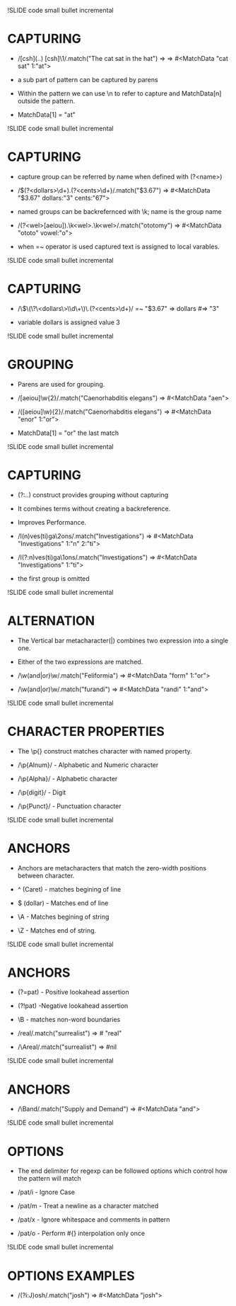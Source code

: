 !SLIDE code small bullet incremental
# CAPTURING #

* /\[csh\]\(\.\.\) \[csh\]\\1/.match("The cat sat in the hat")
  => => #<MatchData "cat sat" 1:"at">

* a sub part of pattern can be captured by parens

* Within the pattern we can use \n to refer to 
  capture and MatchData[n] outside the pattern.

* MatchData[1] = "at"

!SLIDE code small bullet incremental
# CAPTURING #
* capture group can be referred by name when defined with
  \(\?\<name\>\)

* /\$\(\?\<dollars\>\d+\)\.\(\?\<cents\>\\d\+)/.match("$3.67")
  => #<MatchData "$3.67" dollars:"3" cents:"67">

* named groups can be backrefernced with \k<name>; 
  name is the group name

* /\(\?\<wel>\[aeiou\]\)\.\\k\<wel\>\.\\k\<wel\>/.match("ototomy")
  => #<MatchData "ototo" vowel:"o">

* when =~ operator is used captured text is assigned to 
  local varables.


!SLIDE code small bullet incremental
# CAPTURING #

* /\\$\(\?\<dollars\>\\d\+\)\.(?<cents>\d+)/ =~ "$3.67" 
  => dollars #=> "3"

* variable dollars is assigned value 3


!SLIDE code small bullet incremental
# GROUPING #

* Parens are used for grouping.

* /\[aeiou\]\\w\{2\}/.match("Caenorhabditis elegans")
  => #<MatchData "aen">

* /\(\[aeiou\]\\w\)\{2\}/.match("Caenorhabditis elegans")
  => #<MatchData "enor" 1:"or">

* MatchData[1] = "or" the last match


!SLIDE code small bullet incremental
# CAPTURING #
* \(\?:..\) construct provides grouping without capturing
  
* It combines terms without creating a backreference.

* Improves Performance.

* /I(n)ves(ti)ga\2ons/.match("Investigations")
  => #<MatchData "Investigations" 1:"n" 2:"ti">

* /I(?:n)ves(ti)ga\1ons/.match("Investigations")
  => #<MatchData "Investigations" 1:"ti">

* the first group is omitted 

!SLIDE code small bullet incremental
# ALTERNATION #

* The Vertical bar metacharacter(|) combines two expression 
  into a single one.

* Either of the two expressions are matched.

* /\\w\(and|or\)\\w/.match("Feliformia")
  => #<MatchData "form" 1:"or">

* /\\w\(and\|or\)\\w/.match("furandi")
  => #<MatchData "randi" 1:"and">


!SLIDE code small bullet incremental
# CHARACTER PROPERTIES #

* The \\p\{\} construct matches character with named property.

* /\\p\{Alnum\}/ - Alphabetic and Numeric character

* /\\p\{Alpha\}/ - Alphabetic character

* /\\p\{digit\}/ - Digit 

* /\\p\{Punct\}/ - Punctuation character


!SLIDE code small bullet incremental
# ANCHORS #

* Anchors are metacharacters that match the zero-width 
  positions between character.

* ^ \(Caret\) - matches begining of line

* $ \(dollar\) - Matches end of line

* \\A - Matches begining of string

* \\Z - Matches end of string. 
 
!SLIDE code small bullet incremental
# ANCHORS #
* \(?=pat\) - Positive lookahead assertion 

* \(\?!pat\) -Negative lookahead assertion

* \\B - matches non-word boundaries

* /real/.match("surrealist")
  => #<MatchData> "real"

* /\\Areal/.match("surrealist")
  => #nil


!SLIDE code small bullet incremental
# ANCHORS #

* /\Band/.match("Supply and Demand") 
  => #<MatchData "and">





!SLIDE code small bullet incremental
# OPTIONS #

* The end delimiter for regexp can be followed 
  options which control how the pattern will match

* /pat/i - Ignore Case

* /pat/m - Treat a newline as a character matched

* /pat/x - Ignore whitespace and comments in pattern

* /pat/o - Perform #\{\} interpolation only once


!SLIDE code small bullet incremental
# OPTIONS EXAMPLES #

* /(?i:J)osh/.match("josh")
  => #<MatchData "josh"> 


